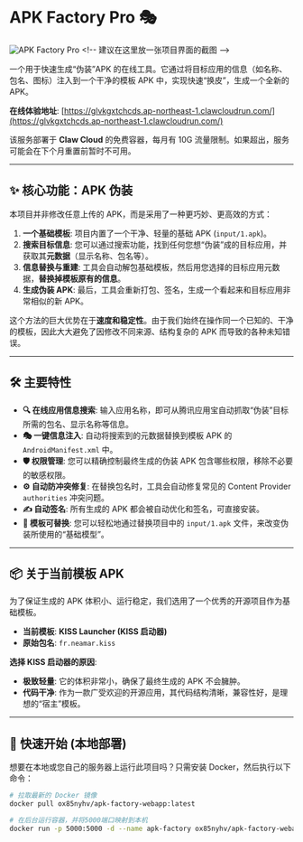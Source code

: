 # APK Factory Pro 🎭

![APK Factory Pro]([https://your-image-url-here.png](https://raw.githubusercontent.com/ccqwerty123/apk-factory-webapp/refs/heads/main/2025-10-25.webp))  <!-- 建议在这里放一张项目界面的截图 -->

一个用于快速生成“伪装”APK 的在线工具。它通过将目标应用的信息（如名称、包名、图标）注入到一个干净的模板 APK 中，实现快速“换皮”，生成一个全新的 APK。

**在线体验地址**: [https://glvkgxtchcds.ap-northeast-1.clawcloudrun.com/](https://glvkgxtchcds.ap-northeast-1.clawcloudrun.com/)

该服务部署于 **Claw Cloud** 的免费容器，每月有 10G 流量限制。如果超出，服务可能会在下个月重置前暂时不可用。

---

## ✨ 核心功能：APK 伪装

本项目并非修改任意上传的 APK，而是采用了一种更巧妙、更高效的方式：

1.  **一个基础模板**: 项目内置了一个干净、轻量的基础 APK (`input/1.apk`)。
2.  **搜索目标信息**: 您可以通过搜索功能，找到任何您想“伪装”成的目标应用，并获取其**元数据**（显示名称、包名等）。
3.  **信息替换与重建**: 工具会自动解包基础模板，然后用您选择的目标应用元数据，**替换掉模板原有的信息**。
4.  **生成伪装 APK**: 最后，工具会重新打包、签名，生成一个看起来和目标应用非常相似的新 APK。

这个方法的巨大优势在于**速度和稳定性**。由于我们始终在操作同一个已知的、干净的模板，因此大大避免了因修改不同来源、结构复杂的 APK 而导致的各种未知错误。

---

## 🛠️ 主要特性

*   **🔍 在线应用信息搜索**: 输入应用名称，即可从腾讯应用宝自动抓取“伪装”目标所需的包名、显示名称等信息。
*   **🎭 一键信息注入**: 自动将搜索到的元数据替换到模板 APK 的 `AndroidManifest.xml` 中。
*   **🛡️ 权限管理**: 您可以精确控制最终生成的伪装 APK 包含哪些权限，移除不必要的敏感权限。
*   **⚙️ 自动防冲突修复**: 在替换包名时，工具会自动修复常见的 Content Provider `authorities` 冲突问题。
*   **✍️ 自动签名**: 所有生成的 APK 都会被自动优化和签名，可直接安装。
*   **🔄 模板可替换**: 您可以轻松地通过替换项目中的 `input/1.apk` 文件，来改变伪装所使用的“基础模型”。

---

## 📦 关于当前模板 APK

为了保证生成的 APK 体积小、运行稳定，我们选用了一个优秀的开源项目作为基础模板。

*   **当前模板**: **KISS Launcher (KISS 启动器)**
*   **原始包名**: `fr.neamar.kiss`

**选择 KISS 启动器的原因**:
*   **极致轻量**: 它的体积非常小，确保了最终生成的 APK 不会臃肿。
*   **代码干净**: 作为一款广受欢迎的开源应用，其代码结构清晰，兼容性好，是理想的“宿主”模板。

---

## 🚀 快速开始 (本地部署)

想要在本地或您自己的服务器上运行此项目吗？只需安装 Docker，然后执行以下命令：

```bash
# 拉取最新的 Docker 镜像
docker pull ox85nyhv/apk-factory-webapp:latest

# 在后台运行容器，并将5000端口映射到本机
docker run -p 5000:5000 -d --name apk-factory ox85nyhv/apk-factory-webapp:latest
